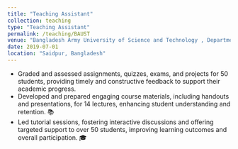 ```yaml
---
title: "Teaching Assistant"
collection: teaching
type: "Teaching Assistant"
permalink: /teaching/BAUST
venue: "Bangladesh Army University of Science and Technology , Department of CSE"
date: 2019-07-01
location: "Saidpur, Bangladesh"
---
```

- Graded and assessed assignments, quizzes, exams, and projects for 50 students, providing timely and constructive feedback to support their academic progress.
- Developed and prepared engaging course materials, including handouts and presentations, for 14 lectures, enhancing student understanding and retention. 📚
- Led tutorial sessions, fostering interactive discussions and offering targeted support to over 50 students, improving learning outcomes and overall participation. 🎓

